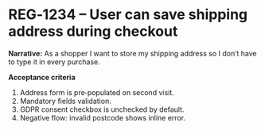# REG‑1234 – User can save shipping address during checkout

**Narrative:** As a shopper I want to store my shipping address so I don’t have to type it in every purchase.

**Acceptance criteria**
1. Address form is pre‑populated on second visit.
2. Mandatory fields validation.
3. GDPR consent checkbox is unchecked by default.
4. Negative flow: invalid postcode shows inline error.
